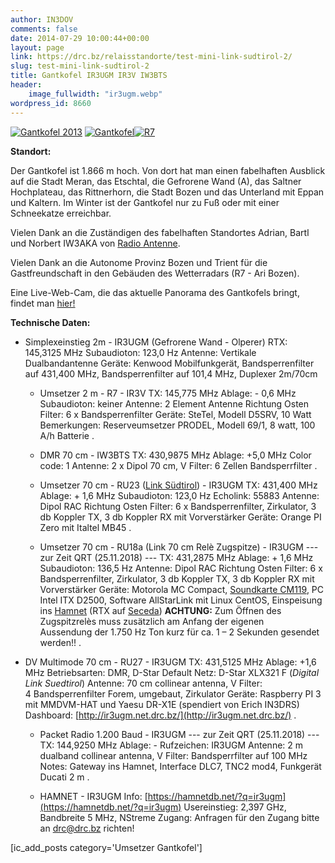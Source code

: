 ```yaml
---
author: IN3DOV
comments: false
date: 2014-07-29 10:00:44+00:00
layout: page
link: https://drc.bz/relaisstandorte/test-mini-link-sudtirol-2/
slug: test-mini-link-sudtirol-2
title: Gantkofel IR3UGM IR3V IW3BTS
header:
    image_fullwidth: "ir3ugm.webp"
wordpress_id: 8660
---
```


[![Gantkofel 2013](https://drc.bz/wp-content/uploads/2013/10/Gantkofel-2013.jpg)](https://drc.bz/wp-content/uploads/2013/10/Gantkofel-2013.jpg) [![Gantkofel](https://drc.bz/wp-content/uploads/2014/11/Gantkofel.bmp)![R7](https://drc.bz/wp-content/uploads/2014/11/R7.jpg)](https://drc.bz/wp-content/uploads/2014/11/R7.jpg)

**Standort:**


Der Gantkofel ist 1.866 m hoch. Von dort hat man einen fabelhaften Ausblick auf die Stadt Meran, das Etschtal, die Gefrorene Wand (A), das Saltner Hochplateau, das Rittnerhorn, die Stadt Bozen und das Unterland mit Eppan und Kaltern. Im Winter ist der Gantkofel nur zu Fuß oder mit einer Schneekatze erreichbar.





Vielen Dank an die Zuständigen des fabelhaften Standortes Adrian, Bartl und Norbert IW3AKA von [Radio Antenne](http://www.dieantenne.it).

Vielen Dank an die Autonome Provinz Bozen und Trient für die Gastfreundschaft in den Gebäuden des Wetterradars (R7 - Ari Bozen).


Eine Live-Web-Cam, die das aktuelle Panorama des Gantkofels bringt, findet man [hier!](https://www.foto-webcam.eu/webcam/gantkofel/)


**Technische Daten:**

* Simplexeinstieg 2m - IR3UGM (Gefrorene Wand - Olperer)
RTX: 145,3125 MHz
Subaudioton: 123,0 Hz
Antenne: Vertikale Dualbandantenne
Geräte: Kenwood Mobilfunkgerät, Bandsperrenfilter auf 431,400 MHz, Bandsperrenfilter auf 101,4 MHz, Duplexer 2m/70cm

 	
  * Umsetzer 2 m - R7 - IR3V
TX: 145,775 MHz
Ablage: - 0,6 MHz
Subaudioton: keiner
Antenne: 2 Element Antenne Richtung Osten
Filter: 6 x Bandsperrenfilter
Geräte: SteTel, Modell D5SRV, 10 Watt
Bemerkungen: Reserveumsetzer PRODEL, Modell 69/1, 8 watt, 100 A/h Batterie
.



 	
  * DMR 70 cm - IW3BTS
TX: 430,9875 MHz
Ablage: +5,0 MHz
Color code: 1
Antenne: 2 x Dipol 70 cm, V
Filter: 6 Zellen Bandsperrfilter
.

 	
  * Umsetzer 70 cm - RU23 ([Link Südtirol](https://drc.bz/betriebsarten/linksuedtirol/)) - IR3UGM
TX: 431,400 MHz
Ablage: + 1,6 MHz
Subaudioton: 123,0 Hz
Echolink: 55883
Antenne: Dipol RAC Richtung Osten
Filter: 6 x Bandsperrenfilter, Zirkulator, 3 db Koppler TX, 3 db Koppler RX mit Vorverstärker
Geräte: Orange PI Zero mit Italtel MB45
.

 	
  * Umsetzer 70 cm - RU18a (Link 70 cm Relè Zugspitze) - IR3UGM
--- zur Zeit QRT (25.11.2018) ---
TX: 431,2875 MHz
Ablage: + 1,6 MHz
Subaudioton: 136,5 Hz
Antenne: Dipol RAC Richtung Osten
Filter: 6 x Bandsperrenfilter, Zirkulator, 3 db Koppler TX, 3 db Koppler RX mit Vorverstärker
Geräte: Motorola MC Compact, [Soundkarte CM119](https://drc.bz/link-sudtirol-by-iw3amq-thomas/), PC Intel ITX D2500, Software AllStarLink mit Linux CentOS, Einspeisung ins [Hamnet](http://hamnetdb.net/mapwindow.cgi?as=64600) (RTX auf [Seceda](https://drc.bz/relaisstandorte/seceda/))
**ACHTUNG:** Zum Öffnen des Zugspitzrelès muss zusätzlich am Anfang der eigenen Aussendung der 1.750 Hz Ton kurz für ca. 1 – 2 Sekunden gesendet werden!!
.

 	
* DV Multimode 70 cm - RU27 - IR3UGM
TX: 431,5125 MHz
Ablage: +1,6 MHz
Betriebsarten: DMR, D-Star
Default Netz: D-Star XLX321 F (_Digital Link Suedtirol_)
Antenne: 70 cm collinear antenna, V
Filter: 4 Bandsperrenfilter Forem, umgebaut, Zirkulator
Geräte: Raspberry PI 3 mit MMDVM-HAT und Yaesu DR-X1E (spendiert von Erich IN3DRS)
Dashboard: [http://ir3ugm.net.drc.bz/](http://ir3ugm.net.drc.bz/)
.

 	
  * Packet Radio 1.200 Baud - IR3UGM
--- zur Zeit QRT (25.11.2018) ---
TX: 144,9250 MHz
Ablage: -
Rufzeichen: IR3UGM
Antenne: 2 m dualband collinear antenna, V
Filter: Bandsperrfilter auf 100 MHz
Notes: Gateway ins Hamnet, Interface DLC7, TNC2 mod4, Funkgerät Ducati 2 m
.

 	
  * HAMNET - IR3UGM
Info: [https://hamnetdb.net/?q=ir3ugm](https://hamnetdb.net/?q=ir3ugm)
Usereinstieg: 2,397 GHz, Bandbreite 5 MHz, NStreme
Zugang: Anfragen für den Zugang bitte an [drc@drc.bz](mailto:drc@drc.bz) richten!


[ic_add_posts category='Umsetzer Gantkofel']
